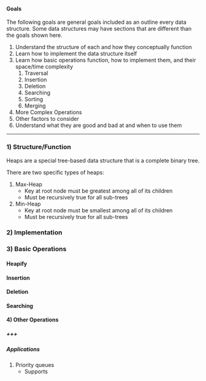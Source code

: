 #### Goals 
The following goals are general goals included as an outline every data structure. Some data structures may have sections that are different than the goals shown here.
1) Understand the structure of each and how they conceptually function
2) Learn how to implement the data structure itself
3) Learn how basic operations function, how to implement them, and their space/time complexity
	1) Traversal
	2) Insertion    
	3) Deletion
	4) Searching
	5) Sorting
	6) Merging
4) More Complex Operations
5) Other factors to consider
6) Understand what they are good and bad at and when to use them

---
### 1) Structure/Function

Heaps are a special tree-based data structure that is a complete binary tree.

There are two specific types of heaps:
1. Max-Heap
	- Key at root node must be greatest among all of its children
	- Must be recursively true for all sub-trees
2. Min-Heap
	- Key at root node must be smallest among all of its children
	- Must be recursively true for all sub-trees

### 2) Implementation



### 3) Basic Operations

#### Heapify


#### Insertion


#### Deletion


#### Searching


#### 4) Other Operations

##### +++

##### Applications
1. Priority queues
	- Supports